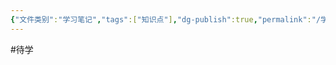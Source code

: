 ```yaml
---
{"文件类别":"学习笔记","tags":["知识点"],"dg-publish":true,"permalink":"/学习笔记studyup/知识点cheese/减价权/","dgPassFrontmatter":true,"noteIcon":"","created":"2024-10-17T08:24:28.905+08:00","updated":"2024-10-17T08:24:34.280+08:00"}
---
```


#待学 